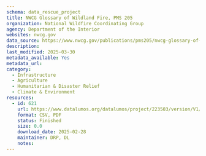 ```yaml
---
schema: data_rescue_project 
title: NWCG Glossary of Wildland Fire, PMS 205
organization: National Wildfire Coordinating Group
agency: Department of the Interior
websites: nwcg.gov
data_source: https://www.nwcg.gov/publications/pms205/nwcg-glossary-of-wildland-fire-pms-205
description: 
last_modified: 2025-03-30
metadata_available: Yes
metadata_url: 
category:
  - Infrastructure 
  - Agriculture 
  - Humanitarian & Disaster Relief 
  - Climate & Environment 
resources:
  - id: 621
    url: https://www.datalumos.org/datalumos/project/223503/version/V1/view
    format: CSV, PDF
    status: Finished
    size: 0.0
    download_date: 2025-02-28
    maintainer: DRP, DL
    notes: 
---
```

